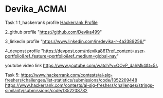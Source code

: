 # Devika_ACMAI
Task 1
1_hackerrank profile
<a href = "https://www.hackerrank.com/dashboard"> Hackerrank Profile</a>

2_github profile
"https://github.com/Devika499"

3_linkedin profile
"https://www.linkedin.com/in/devika-r-4a3389256/"

4_devpost profile
"https://devpost.com/rdevika861?ref_content=user-portfolio&ref_feature=portfolio&ref_medium=global-nav"

youtube video link
https://www.youtube.com/watch?v=OOvP_dahMk4&t=5s

Task 5:
https://www.hackerrank.com/contests/ai-sig-freshers/challenges/list-statistics/submissions/code/1352209448
https://www.hackerrank.com/contests/ai-sig-freshers/challenges/strings-similarity/submissions/code/1352208732
